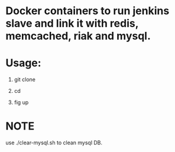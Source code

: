 # Docker containers to run jenkins slave and link it with redis, memcached, riak and mysql.

# Usage:
1. git clone <this repo> <dir>
2. cd <dir> 
3. fig up

# NOTE 
use ./clear-mysql.sh to clean mysql DB.

